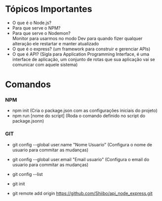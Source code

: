 # Tópicos Importantes

- O que é o Node.js? 
- Para que serve o NPM?
- Para que serve o Nodemon?
<br>Monitor para usarmos no modo Dev para quando fizer qualquer alteração ele restartar e manter atualizado
- O que é o express? (um framework para construir e gerenciar APIs)
- O que é API? (Sigla para Application Programming Interface, é uma interface de aplicação, um conjunto de rotas que sua aplicação vai se comunicar com aquele sistema)

# Comandos

### NPM
 - npm init (Cria o package.json com as configurações iniciais do projeto)
 - npm run [nome do script] (Roda o comando definido no script do package.jsonn)

### GIT

- git config --global user.name "Nome Usuario" (Configura o nome de usuario para commitar as mudanças)
- git config --global user.email "Email usuario" (Configura o email do usuario para commitar as mudanças)
- git config --list

- git init
- git remote add origin https://github.com/Shiibo/api_node_express.git